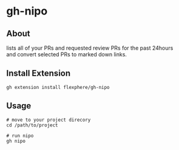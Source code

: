# gh-nipo

## About 
lists all of your PRs and requested review PRs for the past 24hours  
and convert selected PRs to marked down links.

## Install Extension
```
gh extension install flexphere/gh-nipo
```

## Usage
```
# move to your project direcory  
cd /path/to/project

# run nipo
gh nipo
```

